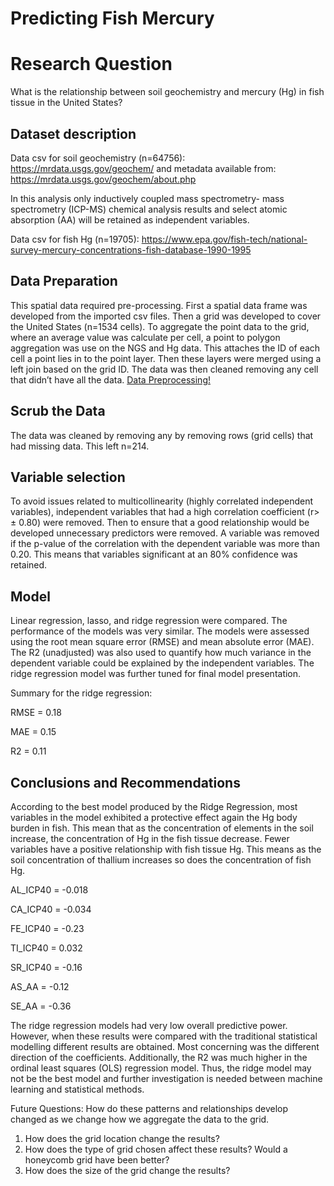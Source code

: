 # Predicting Fish Mercury
# Research Question 
What is the relationship between soil geochemistry and mercury (Hg) in fish tissue in the United States?

## Dataset description
Data csv for soil geochemistry (n=64756): https://mrdata.usgs.gov/geochem/ and metadata available from: https://mrdata.usgs.gov/geochem/about.php

In this analysis only inductively coupled mass spectrometry- mass spectrometry (ICP-MS) chemical analysis results and select atomic absorption (AA) will be retained as independent variables.

Data csv for fish Hg (n=19705): https://www.epa.gov/fish-tech/national-survey-mercury-concentrations-fish-database-1990-1995

## Data Preparation
This spatial data required pre-processing. First a spatial data frame was developed from the imported csv files. Then a grid was developed to cover the United States (n=1534 cells). To aggregate the point data to the grid, where an average value was calculate per cell, a point to polygon aggregation was use on the NGS and Hg data. This attaches the ID of each cell a point lies in to the point layer. Then these layers were merged using a left join based on the grid ID. The data was then cleaned removing any cell that didn’t have all the data. 
[Data Preprocessing!](data_preprocessing.png)


## Scrub the Data
The data was cleaned by removing any by removing rows (grid cells) that had missing data. This left n=214.

## Variable selection
To avoid issues related to multicollinearity (highly correlated independent variables), independent variables that had a high correlation coefficient (r> ± 0.80) were removed. Then to ensure that a good relationship would be developed unnecessary predictors were removed. A variable was removed if the p-value of the correlation with the dependent variable was more than 0.20. This means that variables significant at an 80% confidence was retained. 

## Model
Linear regression, lasso, and ridge regression were compared. The performance of the models was very similar. The models were assessed using the root mean square error (RMSE) and mean absolute error (MAE). The R2 (unadjusted) was also used to quantify how much variance in the dependent variable could be explained by the independent variables. The ridge regression model was further tuned for final model presentation. 

Summary for the ridge regression:

RMSE = 0.18

MAE =  0.15

R2 = 0.11

## Conclusions and Recommendations
According to the best model produced by the Ridge Regression, most variables in the model exhibited a protective effect again the Hg body burden in fish. This mean that as the concentration of elements in the soil increase, the concentration of Hg in the fish tissue decrease. Fewer variables have a positive relationship with fish tissue Hg. This means as the soil concentration of thallium increases so does the concentration of fish Hg.  

AL_ICP40 = -0.018

CA_ICP40 = -0.034

FE_ICP40 = -0.23

TI_ICP40 = 0.032

SR_ICP40 = -0.16

AS_AA = -0.12

SE_AA = -0.36

The ridge regression models had very low overall predictive power. However,  when these results were compared with the traditional statistical modelling different results are obtained. Most concerning was the different direction of the coefficients. Additionally, the R2 was much higher in the ordinal least squares  (OLS) regression model. Thus, the ridge model may not be the best model and further investigation is needed between machine learning and statistical methods.

Future Questions:
How do these patterns and relationships develop changed as we change how we aggregate the data to the grid.
1.	How does the grid location change the results?
2.	How does the type of grid chosen affect these results? Would a honeycomb grid have been better?
3.	How does the size of the grid change the results?



